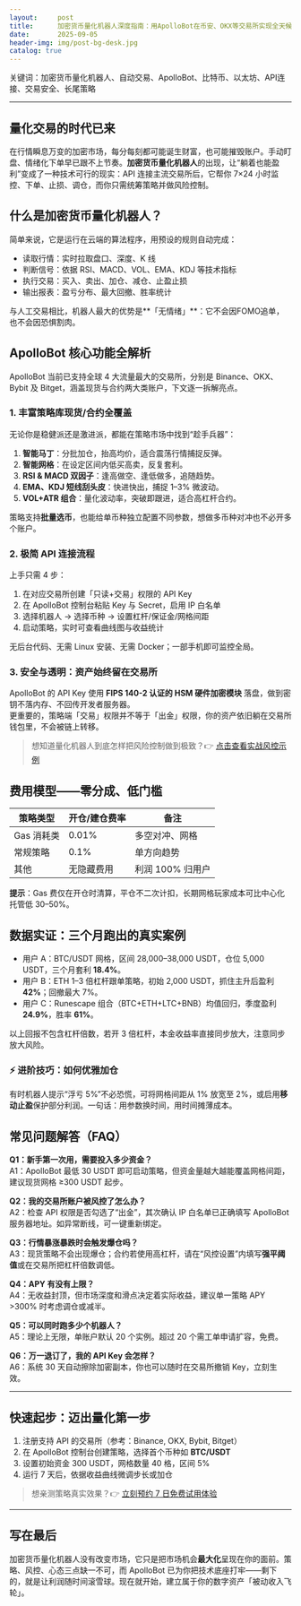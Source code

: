 ```yaml
---
layout:     post
title:      加密货币量化机器人深度指南：用ApolloBot在币安、OKX等交易所实现全天候自动交易
date:       2025-09-05
header-img: img/post-bg-desk.jpg
catalog: true
---
```


关键词：加密货币量化机器人、自动交易、ApolloBot、比特币、以太坊、API连接、交易安全、长尾策略

---

## 量化交易的时代已来
在行情瞬息万变的加密市场，每分每刻都可能诞生财富，也可能摧毁账户。手动盯盘、情绪化下单早已跟不上节奏。**加密货币量化机器人**的出现，让“躺着也能盈利”变成了一种技术可行的现实：API 连接主流交易所后，它帮你 7×24 小时监控、下单、止损、调仓，而你只需统筹策略并做风险控制。

## 什么是加密货币量化机器人？
简单来说，它是运行在云端的算法程序，用预设的规则自动完成：

- 读取行情：实时拉取盘口、深度、K 线  
- 判断信号：依据 RSI、MACD、VOL、EMA、KDJ 等技术指标  
- 执行交易：买入、卖出、加仓、减仓、止盈止损  
- 输出报表：盈亏分布、最大回撤、胜率统计  

与人工交易相比，机器人最大的优势是**「无情绪」**：它不会因FOMO追单，也不会因恐惧割肉。

## ApolloBot 核心功能全解析
ApolloBot 当前已支持全球 4 大流量最大的交易所，分别是 Binance、OKX、Bybit 及 Bitget，涵盖现货与合约两大类账户，下文逐一拆解亮点。

### 1. 丰富策略库现货/合约全覆盖
无论你是稳健派还是激进派，都能在策略市场中找到“趁手兵器”：

1. **智能马丁**：分批加仓，抬高均价，适合震荡行情捕捉反弹。  
2. **智能网格**：在设定区间内低买高卖，反复套利。  
3. **RSI & MACD 双因子**：逢高做空、逢低做多，追随趋势。  
4. **EMA、KDJ 短线刮头皮**：快进快出，捕捉 1–3% 微波动。  
5. **VOL+ATR 组合**：量化波动率，突破即跟进，适合高杠杆合约。

策略支持**批量选币**，也能给单币种独立配置不同参数，想做多币种对冲也不必开多个账户。

### 2. 极简 API 连接流程
上手只需 4 步：

1. 在对应交易所创建「只读+交易」权限的 API Key  
2. 在 ApolloBot 控制台粘贴 Key 与 Secret，启用 IP 白名单  
3. 选择机器人 → 选择币种 → 设置杠杆/保证金/网格间距  
4. 启动策略，实时可查看曲线图与收益统计  

无后台代码、无需 Linux 安装、无需 Docker；一部手机即可监控全局。

### 3. 安全与透明：资产始终留在交易所
ApolloBot 的 API Key 使用 **FIPS 140-2 认证的 HSM 硬件加密模块** 落盘，做到密钥不落内存、不回传开发者服务器。  
更重要的，策略端「交易」权限并不等于「出金」权限，你的资产依旧躺在交易所钱包里，不会被链上转移。  
> 想知道量化机器人到底怎样把风险控制做到极致？👉 [点击查看实战风控示例](https://okxdog.com/)

## 费用模型——零分成、低门槛
| 策略类型 | 开仓/建仓费率 | 备注 |
| --- | --- | --- |
| Gas 消耗类 | 0.01% | 多空对冲、网格 |
| 常规策略 | 0.1% | 单方向趋势 |
| 其他 | 无隐藏费用 | 利润 100% 归用户 |

**提示**：Gas 费仅在开仓时清算，平仓不二次计扣，长期网格玩家成本可比中心化托管低 30–50%。

## 数据实证：三个月跑出的真实案例
- 用户 A：BTC/USDT 网格，区间 28,000–38,000 USDT，仓位 5,000 USDT，三个月套利 **18.4%**。  
- 用户 B：ETH 1–3 倍杠杆跟单策略，初始 2,000 USDT，抓住主升后盈利 **42%**；回撤最大 7%。  
- 用户 C：Runescape 组合（BTC+ETH+LTC+BNB）均值回归，季度盈利 **24.9%**，胜率 **61%**。

以上回报不包含杠杆倍数，若开 3 倍杠杆，本金收益率直接同步放大，注意同步放大风险。

### ⚡ 进阶技巧：如何优雅加仓
有时机器人提示“浮亏 5%”不必恐慌，可将网格间距从 1% 放宽至 2%，或启用**移动止盈**保护部分利润。一句话：用参数换时间，用时间摊薄成本。

## 常见问题解答（FAQ）

**Q1：新手第一次用，需要投入多少资金？**  
A1：ApolloBot 最低 30 USDT 即可启动策略，但资金量越大越能覆盖网格间距，建议现货网格 ≥300 USDT 起步。

**Q2：我的交易所账户被风控了怎么办？**  
A2：检查 API 权限是否勾选了“出金”，其次确认 IP 白名单已正确填写 ApolloBot 服务器地址。如异常断线，可一键重新绑定。

**Q3：行情暴涨暴跌时会触发爆仓吗？**  
A3：现货策略不会出现爆仓；合约若使用高杠杆，请在“风控设置”内填写**强平阈值**或在交易所把杠杆倍数调低。

**Q4：APY 有没有上限？**  
A4：无收益封顶，但市场深度和滑点决定着实际收益，建议单一策略 APY >300% 时考虑调仓或减半。

**Q5：可以同时跑多少个机器人？**  
A5：理论上无限，单账户默认 20 个实例。超过 20 个需工单申请扩容，免费。

**Q6：万一退订了，我的 API Key 会怎样？**  
A6：系统 30 天自动擦除加密副本，你也可以随时在交易所撤销 Key，立刻生效。

---

## 快速起步：迈出量化第一步
1. 注册支持 API 的交易所（参考：Binance, OKX, Bybit, Bitget）  
2. 在 ApolloBot 控制台创建策略，选择首个币种如 **BTC/USDT**  
3. 设置初始资金 300 USDT，网格数量 40 格，区间 5%  
4. 运行 7 天后，依据收益曲线微调步长或加仓

> 想亲测策略真实效果？👉 [立刻预约 7 日免费试用体验](https://okxdog.com/)

---

## 写在最后
加密货币量化机器人没有改变市场，它只是把市场机会**最大化**呈现在你的面前。策略、风控、心态三点缺一不可，而 ApolloBot 已为你把技术底座打牢——剩下的，就是让利润随时间滚雪球。现在就开始，建立属于你的数字资产「被动收入飞轮」。